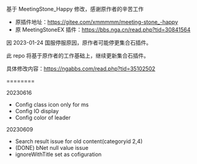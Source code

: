 基于 MeetingStone_Happy 修改，感谢原作者的辛苦工作

- 原插件地址：https://gitee.com/xmmmmm/meeting-stone_-happy
- 原 MeetingStoneEX 插件：https://bbs.nga.cn/read.php?tid=30841564

因 2023-01-24 国服停服原因，原作者可能停更集合石插件。

此 repo 将基于原作者的工作基础上，继续更新集合石插件。

具体修改内容：https://ngabbs.com/read.php?tid=35102502

========

20230616

- Config class icon only for ms
- Config IO display
- Config color of leader

20230609

- Search result issue for old content(categoryid 2,4)
- (DONE) bNet null value issue
- ignoreWithTitle set as cofiguration
